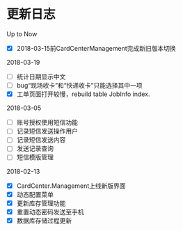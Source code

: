 更新日志
=====
Up to Now
- [x] 2018-03-15前CardCenterManagement完成新旧版本切换

2018-03-19
- [ ] 统计日期显示中文
- [ ] bug“现场收卡”和“快递收卡”只能选择其中一项
- [x] 工单页面打开较慢，rebuild table JobInfo index.

2018-03-05
- [ ] 账号授权使用短信功能
- [ ] 记录短信发送操作用户
- [ ] 记录短信发送内容
- [ ] 发送记录查询
- [ ] 短信模版管理

2018-02-13
- [x] CardCenter.Management上线新版界面
- [x] 动态配置菜单
- [x] 更新库存管理功能
- [x] 重置动态密码发送至手机
- [x] 数据库存储过程更新
